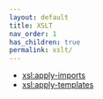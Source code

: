 ```yaml
---
layout: default
title: XSLT
nav_order: 1
has_children: true
permalink: xslt/
---
```


- [xsl:apply-imports](/xslt/xsl:apply-imports.md)
- [xsl:apply-templates](/xslt/xsl:apply-templates)

